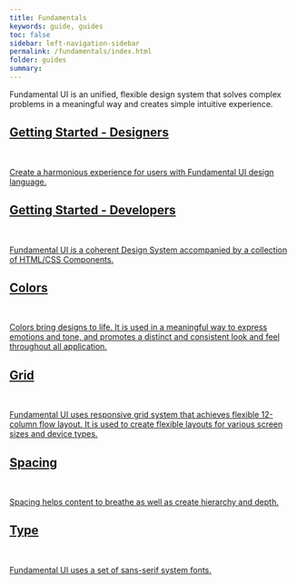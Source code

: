 ```yaml
---
title: Fundamentals
keywords: guide, guides
toc: false
sidebar: left-navigation-sidebar
permalink: /fundamentals/index.html
folder: guides
summary:
---
```


<p>Fundamental UI is an unified, flexible design system that solves complex
problems in a meaningful way and creates simple intuitive experience.
</p>

<div class="fd-tile-grid fd-tile-grid--2col docs-tiles">
    <a class="fd-tile" role="button" href="getting-started-designers.html">
        <div class="fd-tile__content">
             <h2 class="fd-tile__header">
                 Getting Started - Designers
             </h2>
             <br/>
            <p class="fd-tile__description">
                Create a harmonious experience for users with Fundamental UI design language.
            </p>
        </div>
    </a>
    <a class="fd-tile" role="button" href="getting-started-developers.html">
        <div class="fd-tile__content">
             <h2 class="fd-tile__header">
                 Getting Started - Developers
             </h2>
             <br/>
             <p class="fd-tile__description">
                 Fundamental UI is a coherent Design System accompanied by a collection of HTML/CSS Components.
             </p>
        </div>
    </a>
    <a class="fd-tile" role="button" href="colors.html">
        <div class="fd-tile__content">
             <h2 class="fd-tile__header">
                 Colors
             </h2>
             <br/>
             <p class="fd-tile__description">
                 Colors bring designs to life. It is used in a meaningful way to express emotions and tone, and promotes a distinct and consistent look and feel throughout all application.
             </p>
        </div>
    </a>
    <a class="fd-tile" role="button" href="grid.html">
        <div class="fd-tile__content">
             <h2 class="fd-tile__header">
                 Grid
             </h2>
             <br/>
             <p class="fd-tile__description">
                 Fundamental UI uses responsive grid system that achieves flexible 12-column flow layout. It is used to create flexible layouts for various screen sizes and device types.
             </p>
        </div>
    </a>
    <a class="fd-tile" role="button" href="spacing.html">
        <div class="fd-tile__content">
             <h2 class="fd-tile__header">
                 Spacing
             </h2>
             <br/>
             <p class="fd-tile__description">
                 Spacing helps content to breathe as well as create hierarchy and depth.
             </p>
        </div>
    </a>
    <a class="fd-tile" role="button" href="type.html">
        <div class="fd-tile__content">
             <h2 class="fd-tile__header">
                 Type
             </h2>
             <br/>
             <p class="fd-tile__description">
                 Fundamental UI uses a set of sans-serif system fonts.
             </p>
        </div>
    </a>
</div>
